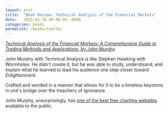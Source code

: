```yaml
---
layout: post
title:  "Book Review: Technical Analysis of the Financial Markets"
date:   2025-02-28 00:00:04 -0800
categories: books
permalink: /books/taotfm/
---
```

[*Technical Analysis of the Financial Markets: A Comprehensive Guide to Trading Methods and Applications*, by John Murphy](https://www.amazon.com/Technical-Analysis-Financial-Markets-Comprehensive/dp/0735200661)

John Murphy with Technical Analysis is like Stephen Hawking with Wormholes.  He didn't create it, but he was able to study, understsand, and explain what he learned to lead his audience one step closer toward *Enlightenment*.

Crafted and worded in a manner that allows for it to be a timeless keystone in one's bridge over the treachery of ignorance.

John Murphy, unsurprisingly, has [one of the best free charting websites](https://stockcharts.com/) available to the public.